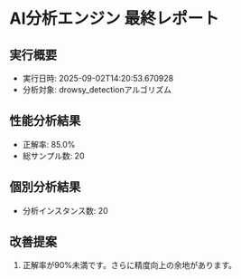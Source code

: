 # AI分析エンジン 最終レポート

## 実行概要
- 実行日時: 2025-09-02T14:20:53.670928
- 分析対象: drowsy_detectionアルゴリズム

## 性能分析結果
- 正解率: 85.0%
- 総サンプル数: 20

## 個別分析結果
- 分析インスタンス数: 20

## 改善提案
1. 正解率が90%未満です。さらに精度向上の余地があります。
